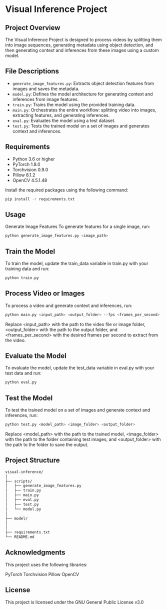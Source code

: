 # Visual Inference Project

## Project Overview

The Visual Inference Project is designed to process videos by splitting them into image sequences, generating metadata using object detection, and then generating context and inferences from these images using a custom model.

## File Descriptions

- `generate_image_features.py`: Extracts object detection features from images and saves the metadata.
- `model.py`: Defines the model architecture for generating context and inferences from image features.
- `train.py`: Trains the model using the provided training data.
- `main.py`: Orchestrates the entire workflow: splitting video into images, extracting features, and generating inferences.
- `eval.py`: Evaluates the model using a test dataset.
- `test.py`: Tests the trained model on a set of images and generates context and inferences.

## Requirements

- Python 3.6 or higher
- PyTorch 1.8.0
- Torchvision 0.9.0
- Pillow 8.1.2
- OpenCV 4.5.1.48

Install the required packages using the following command:

```bash
pip install -r requirements.txt
```

## Usage
Generate Image Features
To generate features for a single image, run:

```bash
python generate_image_features.py <image_path>
```

## Train the Model
To train the model, update the train_data variable in train.py with your training data and run:

```bash
python train.py
```

## Process Video or Images
To process a video and generate context and inferences, run:

```bash
python main.py <input_path> <output_folder> --fps <frames_per_second>
```

Replace <input_path> with the path to the video file or image folder, <output_folder> with the path to the output folder, and <frames_per_second> with the desired frames per second to extract from the video.

## Evaluate the Model
To evaluate the model, update the test_data variable in eval.py with your test data and run:

```bash
python eval.py
```

## Test the Model
To test the trained model on a set of images and generate context and inferences, run:

```bash
python test.py <model_path> <image_folder> <output_folder>
```

Replace <model_path> with the path to the trained model, <image_folder> with the path to the folder containing test images, and <output_folder> with the path to the folder to save the output.

## Project Structure
```bash
visual-inference/
│
├── scripts/
│   ├── generate_image_features.py
│   ├── train.py
│   ├── main.py
│   ├── eval.py
│   ├── test.py
│   └── model.py
│
├── model/
│   
│
├── requirements.txt
└── README.md

```

## Acknowledgments
This project uses the following libraries:

PyTorch
Torchvision
Pillow
OpenCV


## License
This project is licensed under the GNU General Public License v3.0 

